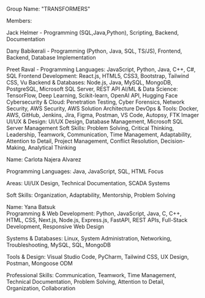 Group Name: "TRANSFORMERS"

Members:

Jack Helmer - Programming (SQL,Java,Python), Scripting, Backend, Documentation

Dany Babikerali - Programming (Python, Java, SQL, TS/JS), Frontend, Backend, Database Implementation

Preet Raval -
    Programming Languages: JavaScript, Python, Java, C++, C#, SQL
    Frontend Development: React.js, HTML5, CSS3, Bootstrap, Tailwind CSS, Vu
    Backend & Databases: Node.js, Java, MySQL, MongoDB, PostgreSQL, Microsoft SQL Server, REST API
    AI/ML & Data Science: TensorFlow, Deep Learning, Scikit-learn, OpenAI API, Hugging Face
    Cybersecurity & Cloud: Penetration Testing, Cyber Forensics, Network Security, AWS Security, AWS Solution Architecture
    DevOps & Tools: Docker, AWS, GitHub, Jenkins, Jira, Figma, Postman, VS Code, Autopsy, FTK Imager
    UI/UX & Design: UI/UX Design, Database Management, Microsoft SQL Server Management
    Soft Skills: Problem Solving, Critical Thinking, Leadership, Teamwork, Communication, Time Management, Adaptability, Attention to Detail, Project Management, Conflict Resolution, Decision-Making, Analytical Thinking

Name: Carlota Najera Alvarez

Programming Languages: Java, JavaScript, SQL, HTML Focus 

Areas: UI/UX Design, Technical Documentation, SCADA Systems

Soft Skills: Organization, Adaptability, Mentorship, Problem Solving


Name: Yana Batsuk  
Programming & Web Development: Python, JavaScript, Java, C, C++, HTML, CSS, Next.js, Node.js, Express.js, FastAPI, REST APIs, Full-Stack Development, Responsive Web Design 

Systems & Databases: Linux, System Administration, Networking, Troubleshooting, MySQL, SQL, MongoDB  

Tools & Design: Visual Studio Code, PyCharm, Tailwind CSS, UX Design, Postman, Mongoose ODM  

Professional Skills: Communication, Teamwork, Time Management, Technical Documentation, Problem Solving, Attention to Detail, Organization, Collaboration
